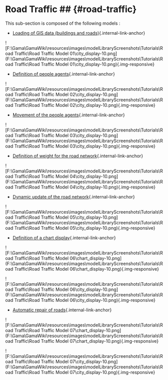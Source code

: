 # Road Traffic ## {#road-traffic}

This sub-section is composed of the following models :

* [Loading of GIS data (buildings and roads)](references#RoadTrafficModel01){.internal-link-anchor}

![F:\Gama\GamaWiki\resources\images\modelLibraryScreenshots\Tutorials\Road Traffic\Road Traffic Model 01\city_display-10.png](F:\Gama\GamaWiki\resources\images\modelLibraryScreenshots\Tutorials\Road Traffic\Road Traffic Model 01\city_display-10.png){.img-responsive}

* [Definition of people agents](references#RoadTrafficModel02){.internal-link-anchor}

![F:\Gama\GamaWiki\resources\images\modelLibraryScreenshots\Tutorials\Road Traffic\Road Traffic Model 02\city_display-10.png](F:\Gama\GamaWiki\resources\images\modelLibraryScreenshots\Tutorials\Road Traffic\Road Traffic Model 02\city_display-10.png){.img-responsive}

* [Movement of the people agents](references#RoadTrafficModel03){.internal-link-anchor}

![F:\Gama\GamaWiki\resources\images\modelLibraryScreenshots\Tutorials\Road Traffic\Road Traffic Model 03\city_display-10.png](F:\Gama\GamaWiki\resources\images\modelLibraryScreenshots\Tutorials\Road Traffic\Road Traffic Model 03\city_display-10.png){.img-responsive}

* [Definition of weight for the road network](references#RoadTrafficModel04){.internal-link-anchor}

![F:\Gama\GamaWiki\resources\images\modelLibraryScreenshots\Tutorials\Road Traffic\Road Traffic Model 04\city_display-10.png](F:\Gama\GamaWiki\resources\images\modelLibraryScreenshots\Tutorials\Road Traffic\Road Traffic Model 04\city_display-10.png){.img-responsive}

* [Dynamic update of the road network](references#RoadTrafficModel05){.internal-link-anchor}

![F:\Gama\GamaWiki\resources\images\modelLibraryScreenshots\Tutorials\Road Traffic\Road Traffic Model 05\city_display-10.png](F:\Gama\GamaWiki\resources\images\modelLibraryScreenshots\Tutorials\Road Traffic\Road Traffic Model 05\city_display-10.png){.img-responsive}

* [Definition of a chart display](references#RoadTrafficModel06){.internal-link-anchor}

![F:\Gama\GamaWiki\resources\images\modelLibraryScreenshots\Tutorials\Road Traffic\Road Traffic Model 06\chart_display-10.png](F:\Gama\GamaWiki\resources\images\modelLibraryScreenshots\Tutorials\Road Traffic\Road Traffic Model 06\chart_display-10.png){.img-responsive}

![F:\Gama\GamaWiki\resources\images\modelLibraryScreenshots\Tutorials\Road Traffic\Road Traffic Model 06\city_display-10.png](F:\Gama\GamaWiki\resources\images\modelLibraryScreenshots\Tutorials\Road Traffic\Road Traffic Model 06\city_display-10.png){.img-responsive}

* [Automatic repair of roads](references#RoadTrafficModel07){.internal-link-anchor}

![F:\Gama\GamaWiki\resources\images\modelLibraryScreenshots\Tutorials\Road Traffic\Road Traffic Model 07\chart_display-10.png](F:\Gama\GamaWiki\resources\images\modelLibraryScreenshots\Tutorials\Road Traffic\Road Traffic Model 07\chart_display-10.png){.img-responsive}

![F:\Gama\GamaWiki\resources\images\modelLibraryScreenshots\Tutorials\Road Traffic\Road Traffic Model 07\city_display-10.png](F:\Gama\GamaWiki\resources\images\modelLibraryScreenshots\Tutorials\Road Traffic\Road Traffic Model 07\city_display-10.png){.img-responsive}